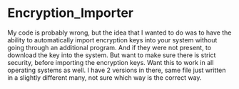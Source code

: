 # Encryption_Importer

My code is probably wrong, but the idea that I wanted to do was to have the ability to automatically import encryption keys into your system without going through an additional program. And if they were not present, to download the key into the system. But want to make sure there is strict security, before importing the encryption keys. Want this to work in all operating systems as well. I have 2 versions in there, same file just written in a slightly different many, not sure which way is the correct way.
